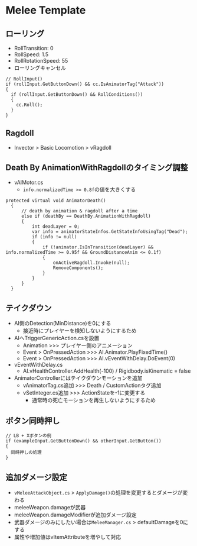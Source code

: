 # Melee Template

## ローリング

- RollTransition: 0
- RollSpeed: 1.5
- RollRotationSpeed: 55
- ローリングキャンセル

``` cs[vThirdPersonInput.cs]
// RollInput()
if (rollInput.GetButtonDown() && cc.IsAnimatorTag("Attack"))
{
  if (rollInput.GetButtonDown() && RollConditions())
  {
    cc.Roll();
  }
}
```

## Ragdoll

- Invector > Basic Locomotion > vRagdoll

## Death By AnimationWithRagdollのタイミング調整

- vAIMotor.cs
  - `info.normalizedTime >= 0.8f`の値を大きくする

``` cs[vAIMotor.cs]
protected virtual void AnimatorDeath()
  {
      // death by animation & ragdoll after a time
      else if (deathBy == DeathBy.AnimationWithRagdoll)
      {
          int deadLayer = 0;
          var info = animatorStateInfos.GetStateInfoUsingTag("Dead");
          if (info != null)
          {
              if (!animator.IsInTransition(deadLayer) && info.normalizedTime >= 0.95f && GroundDistanceAnim <= 0.1f)
              {                      
                  onActiveRagdoll.Invoke(null);
                  RemoveComponents();
              }
          }
      }
  }
```

## テイクダウン

- AI側のDetection(MinDistance)を0にする
  - 接近時にプレイヤーを検知しないようにするため
- AIへTriggerGenericAction.csを設置
  - Animation >>> プレイヤー側のアニメーション
  - Event > OnPressedAction >>> AI.Animator.PlayFixedTime()
  - Event > OnPressedAction >>> AI.vEventWithDelay.DoEvent(0)
- vEventWithDelay.cs
  - AI.vHealthController.AddHealth(-100) / Rigidbody.isKinematic = false
- AnimatorControllerにはテイクダウンモーションを追加
  - vAnimatorTag.cs追加 >>> Death / CustomActionタグ追加
  - vSetInteger.cs追加 >>> ActionStateを-1に変更する
    - 通常時の死亡モーションを再生しないようにするため

## ボタン同時押し

``` cs[SameButton.cs]
// LB + Xボタンの例
if (exampleInput.GetButtonDown() && otherInput.GetButton())
{
  同時押しの処理
}
```

## 追加ダメージ設定

- `vMeleeAttackObject.cs` > `ApplyDamage()`の処理を変更するとダメージが変わる
- meleeWeapon.damageが武器
- meleeWeapon.damageModifierが追加ダメージ設定
- 武器ダメージのみにしたい場合は`MeleeManager.cs` > defaultDamageを0にする
- 属性や増加値はvItemAttributeを増やして対応
